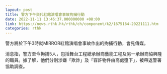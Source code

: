 ```yaml
---
layout: post
title: 警方下午交代紅館演唱會事故拘捕行動
date: 2022-11-11 13:46:37.000000000 +08:00
link: https://news.rthk.hk/rthk/ch/component/k2/1675164-20221111.htm
categories: rthk
---
```


警方將於下午3時就MIRROR紅館演唱會事故作出的拘捕行動，會見傳媒。

消息指，警方至今拘捕5人，包括舞台工程總承辦商藝能工程及另一承辦商協興隆的職員。據了解，他們分別涉嫌「欺詐」及「容許物件由高處墮下」，被帶返警署協助調查。
